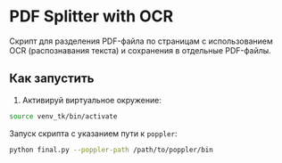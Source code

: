 # PDF Splitter with OCR

Скрипт для разделения PDF-файла по страницам с использованием OCR (распознавания текста) и сохранения в отдельные PDF-файлы.

## Как запустить

1. Активируй виртуальное окружение:

```bash
source venv_tk/bin/activate
```

Запуск скрипта с указанием пути к `poppler`:

```bash
python final.py --poppler-path /path/to/poppler/bin
```

